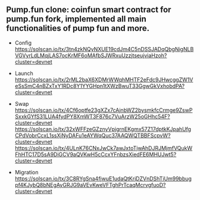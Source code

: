 ## Pump.fun clone: coinfun smart contract for pump.fun fork, implemented all main functionalities of pump fun and more.


- Config
https://solscan.io/tx/3tn4zkNQyNXUE19cdJm4C5nDSSJADqQbgNigNLBVGVyrLdLMqjLAS7ocKrMF6oMAfbSJWRxuUzzjtseujviaHzoh?cluster=devnet

- Launch
https://solscan.io/tx/2rML2baX6XDMrWWqhMHTF2eFdc9JHwcggZW1VeSsSmC4nBZxTxY1RDc8Y1YYGHpn1tXWzBwuT33GgwGkVxhobdPA?cluster=devnet

- Swap
https://solscan.io/tx/4Cf6optfe23gXZx7cAjnbWZ2bysmkfcCrmge9ZswPSxxkGYfS31LUA4fydPY8XmWT3F876c7VuArzW25oGHhc54F?cluster=devnet
https://solscan.io/tx/32xWFFzeGZznyVpjgrnEKgmx57Z17dptkKJpahUfgCPdVobrCcxL1ssXjNyDAFu1eAYWqQuc37AAQWQTBBFScpvW?cluster=devnet
https://solscan.io/tx/4ULnK76CNxJwCk7awJxtoTjwAhDJRJMjmfVQukWFhHTC17D5sA9DiGCV9aQVKwH5cCcxYFnbzsXiedFE6MHUJwt5?cluster=devnet

- Migration
https://solscan.io/tx/3C8RYgSna4fjwuE1udaQtKrjDZVnDShTiUm99bbugpf4KJybQ8bNEgAyGRJG9aVEvKweVFTghPrTcaqMcrvgfuoD?cluster=devnet
